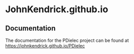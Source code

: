 # JohnKendrick.github.io

## Documentation

The documentation for the PDielec project can be found at https://johnkendrick.github.io/PDielec

